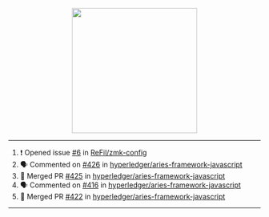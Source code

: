 <p align="center">
<img src="https://user-images.githubusercontent.com/61358536/126118557-75ac74a7-4655-4289-9a8d-e536322b7423.png" height="250" width="250"/>
</p>

---

<!--START_SECTION:activity-->
1. ❗️ Opened issue [#6](https://github.com/ReFil/zmk-config/issues/6) in [ReFil/zmk-config](https://github.com/ReFil/zmk-config)
2. 🗣 Commented on [#426](https://github.com/hyperledger/aries-framework-javascript/issues/426) in [hyperledger/aries-framework-javascript](https://github.com/hyperledger/aries-framework-javascript)
3. 🎉 Merged PR [#425](https://github.com/hyperledger/aries-framework-javascript/pull/425) in [hyperledger/aries-framework-javascript](https://github.com/hyperledger/aries-framework-javascript)
4. 🗣 Commented on [#416](https://github.com/hyperledger/aries-framework-javascript/issues/416) in [hyperledger/aries-framework-javascript](https://github.com/hyperledger/aries-framework-javascript)
5. 🎉 Merged PR [#422](https://github.com/hyperledger/aries-framework-javascript/pull/422) in [hyperledger/aries-framework-javascript](https://github.com/hyperledger/aries-framework-javascript)
<!--END_SECTION:activity-->

---
